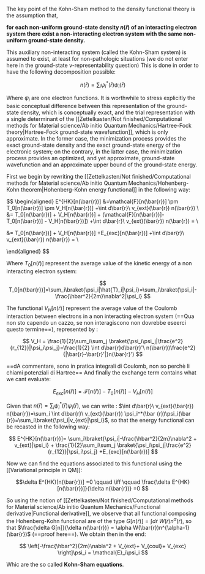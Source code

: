 The key point of the Kohn-Sham method to the density functional theory is the assumption that, 

**for each non-uniform ground-state density $n(\bar{r})$ of an interacting electron system there exist a non-interacting electron system with the same non-uniform ground-state density.**

This auxiliary non-interacting system (called the Kohn-Sham system) is assumed to exist, at least for non-pathologic situations (we do not enter here in the ground-state v-representability question)
This is done in order to have the following decomposition possible:

$$ n(\bar {r}) = \sum_i \psi_i^*(\bar {r})\psi_i(\bar {r}) $$

Where $\psi_i$ are one electron functions.
It is worthwhile to stress explicitly the basic conceptual difference between this representation of the ground-state density, which is conceptually exact, and the trial representation with a single determinant of the [[Zettelkasten/Not finished/Computational methods for Material science/Ab initio Quantum Mechanics/Hartree-Fock theory|Hartree-Fock ground-state wavefunction]], which is only approximate. In the former case, the minimization process provides the exact ground-state density and the exact ground-state energy of the electronic system; on the contrary, in the latter case, the minimization process provides an optimized, and yet approximate, ground-state wavefunction and an approximate upper bound of the ground-state energy.

First we begin by rewriting the [[Zettelkasten/Not finished/Computational methods for Material science/Ab initio Quantum Mechanics/Hohenberg-Kohn theorem|Hohenberg-Kohn energy functional]] in the following way:

$$
\begin{aligned}
E^{HK}[n(\bar{r})] &=\mathcal{F}[n(\bar{r})] \pm T_0[n(\bar{r})] \pm V_H[n(\bar{r})] +\int d\bar{r}\ v_{ext}(\bar{r}) n(\bar{r}) \\
&=  T_0[n(\bar{r})] + V_H[n(\bar{r})] + (\mathcal{F}[n(\bar{r})]-T_0[n(\bar{r})] - V_H[n(\bar{r})]) +\int d\bar{r}\ v_{ext}(\bar{r}) n(\bar{r}) = \\

&=  T_0[n(\bar{r})] + V_H[n(\bar{r})] +E_{exc}[n(\bar{r})] +\int d\bar{r}\ v_{ext}(\bar{r}) n(\bar{r}) = \\

\end{aligned}
$$

Where $T_0[n(\bar{r})]$ represent the average value of the kinetic energy of a non interacting electron system:

$$ T_0[n(\bar{r})]=\sum_i\braket{\psi_i|\hat{T}_i|\psi_i}=\sum_i\braket{\psi_i|-\frac{\hbar^2}{2m}\nabla^2|\psi_i} $$

The functional $V_H[n(\bar{r})]$ represent the average value of the Coulomb interaction between electrons in a non interacting electron system (==Qua non sto capendo un cazzo, se non interagiscono non dovrebbe eseerci questo termine==), represented by :

$$ V_H = \frac{1}{2}\sum_i\sum_j \braket{\psi_i\psi_j|\frac{e^2}{r_{12}}|\psi_i\psi_j}=\frac{1}{2} \int d\bar{r}d\bar{r}'\ n(\bar{r})\frac{e^2}{|\bar{r}-\bar{r}'|}n(\bar{r}') $$

==dA commentare, sono in pratica integrali di Coulomb, non so perchè li chiami potenziali di Hartree==
And finally the exchange term contains what we cant evaluate:

$$E_{exc}[n(\bar{r})] = \mathcal{F}[n(\bar{r})]-T_0[n(\bar{r})] - V_H[n(\bar{r})] $$

Given that $n(\bar {r}) = \sum_i \psi_i^*(\bar {r})\psi_i(\bar {r})$, we can write : $\int d\bar{r}\ v_{ext}(\bar{r}) n(\bar{r})=\sum_i \int d\bar{r}\ v_{ext}(\bar{r}) \psi_i^*(\bar {r})\psi_i(\bar {r})=\sum_i\braket{\psi_i|v_{ext}|\psi_i}$, so that the energy functional can be recasted in the following way:

$$ E^{HK}[n(\bar{r})]= \sum_i\braket{\psi_i|-\frac{\hbar^2}{2m}\nabla^2 + v_{ext}|\psi_i} + \frac{1}{2}\sum_i\sum_j \braket{\psi_i\psi_j|\frac{e^2}{r_{12}}|\psi_i\psi_j} +E_{exc}[n(\bar{r})]  $$

Now we can find the equations associated to this functional using the [[Variational principle in QM]]:

$$\delta E^{HK}[n(\bar{r})]  =0 \qquad \iff \qquad \frac{\delta E^{HK}[n(\bar{r})]}{\delta n(\bar{r})}  =0 $$

So using the notion of [[Zettelkasten/Not finished/Computational methods for Material science/Ab initio Quantum Mechanics/Functional derivative|Functional derivative]], we observe that all functional composing the Hohenberg-Kohn functional are of the type $G[n(\bar{r})]=\int d\bar{r}\ W(\bar{r})n^{\alpha}(\bar{r})$, so that  $\frac{\delta G[n]}{\delta n(\bar{r})} = \alpha W(\bar{r})n^{\alpha-1}(\bar{r})$ (==proof here==).
We obtain then in the end:

$$ \left[-\frac{\hbar^2}{2m}\nabla^2 + V_{ext}+ V_{coul}+ V_{exc} \right]\psi_i = \mathcal{E}_i\psi_i  $$

Whic are the so called **Kohn-Sham equations**.